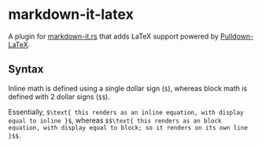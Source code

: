# markdown-it-latex
A plugin for [markdown-it.rs](https://crates.io/crates/markdown-it) that adds LaTeX support powered by [Pulldown-LaTeX](https://crates.io/crates/pulldown-latex).

## Syntax
Inline math is defined using a single dollar sign (`$`), whereas block math is defined with 2 dollar signs (`$$`).

Essentially, `$\text{ this renders as an inline equation, with display equal to inline }$`, whereas `$$\text{ this renders as an block equation, with display equal to block; so it renders on its own line }$$`.

